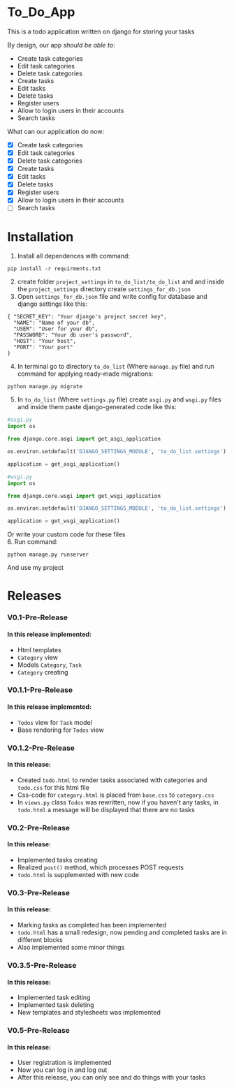 # To_Do_App
This is a todo application written on django for storing your tasks


By design, our app *should be able to*:
  - Create task categories
  - Edit task categories
  - Delete task categories
  - Create tasks
  - Edit tasks
  - Delete tasks
  - Register users
  - Allow to login users in their accounts
  - Search tasks
  
What can our application do now:
  - [X] Create task categories
  - [X] Edit task categories
  - [X] Delete task categories
  - [X] Create tasks
  - [X] Edit tasks
  - [X] Delete tasks
  - [X] Register users
  - [X] Allow to login users in their accounts
  - [ ] Search tasks
  
  #
  # Installation
  1. Install all dependences with command:
  ```console
  pip install -r requirments.txt
  ```
  2. create folder <code>project_settings</code> in <code>to_do_list/to_do_list</code> and and inside the <code>project_settings</code> directory
  create <code>settings_for_db.json</code>
  3. Open <code>settings_for_db.json</code> file and write config for database and django settings like this:  
  ```
  { "SECRET_KEY": "Your django's project secret key",
    "NAME": "Name of your db",
    "USER": "User for your db",
    "PASSWORD": "Your db user's password",
    "HOST": "Your host",
    "PORT": "Your port"
 }
 ```
 4. In terminal go to directory ```to_do_list``` (Where ```manage.py``` file) and run command for applying ready-made migrations:  
 ```console
 python manage.py migrate
 ```
 5. In ```to_do_list``` (Where ```settings.py``` file) create ```asgi.py``` and  ```wsgi.py``` files and inside them paste django-generated code like this:  
```python
#asgi.py
import os

from django.core.asgi import get_asgi_application

os.environ.setdefault('DJANGO_SETTINGS_MODULE', 'to_do_list.settings')

application = get_asgi_application()
```
 ```python
#wsgi.py 
import os

from django.core.wsgi import get_wsgi_application

os.environ.setdefault('DJANGO_SETTINGS_MODULE', 'to_do_list.settings')

application = get_wsgi_application()
 ```
Or write your custom code for these files  
6. Run command: 
```console
python manage.py runserver
```
 And use my project
 
 # Releases
 ### V0.1-Pre-Release  
   
 #### In this release implemented:
  - Html templates
  - ```Category``` view
  - Models ```Category```, ```Task```
  - ```Category``` creating
  
 ### V0.1.1-Pre-Release
 
 #### In this release implemented:
  - ```Todos``` view for ```Task``` model
  - Base rendering for ```Todos``` view
  
### V0.1.2-Pre-Release

####  In this release:
  - Created ```todo.html``` to render tasks associated with categories and ```todo.css``` for this html file
  - Css-code for ```category.html``` is placed from ```base.css``` to  ```category.css```
  - In ```views.py``` class ```Todos``` was rewritten, now if you haven't any tasks, in ```todo.html``` a message will be displayed that there are no tasks
### V0.2-Pre-Release
#### In this release:
  - Implemented tasks creating
  - Realized ```post()``` method, which processes POST requests
  - ```todo.html``` is supplemented with new code

### V0.3-Pre-Release
#### In this release:
  - Marking tasks as completed has been implemented
  - ```todo.html``` has a small redesign, now pending and completed tasks are in different blocks
  - Also implemented some minor things

### V0.3.5-Pre-Release
#### In this release:
  - Implemented task editing
  - Implemented task deleting
  - New templates and stylesheets was implemented
  
### V0.5-Pre-Release
#### In this release:
  - User registration is implemented
  - Now you can log in and log out
  - After this release, you can only see and do things with your tasks
